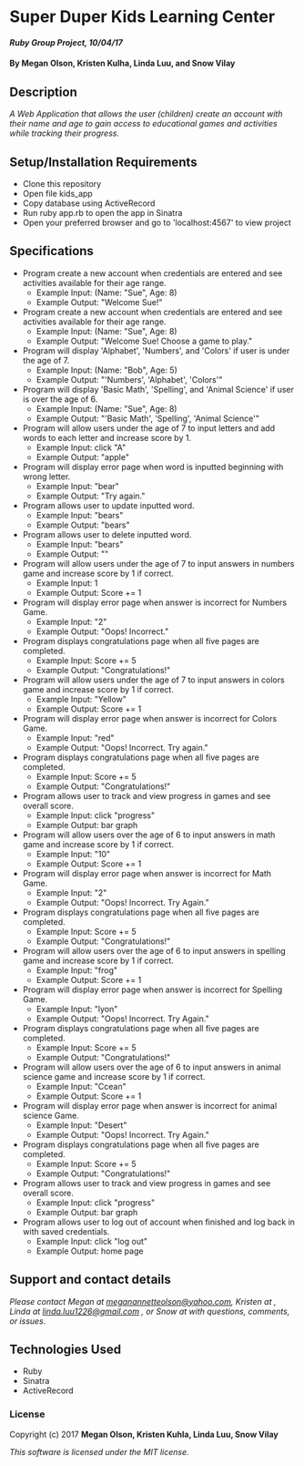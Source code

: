 # Super Duper Kids Learning Center

#### _Ruby Group Project, 10/04/17_

#### By Megan Olson, Kristen Kulha, Linda Luu, and Snow Vilay

## Description

_A Web Application that allows the user (children) create an account with their name and age to gain access to educational games and activities while tracking their progress._

## Setup/Installation Requirements

* Clone this repository
* Open file kids_app
* Copy database using ActiveRecord
* Run ruby app.rb to open the app in Sinatra
* Open your preferred browser and go to 'localhost:4567' to view project

## Specifications

* Program create a new account when credentials are entered and see activities available for their age range.
  * Example Input: (Name: "Sue", Age: 8)
  * Example Output: "Welcome Sue!"
* Program create a new account when credentials are entered and see activities available for their age range.
  * Example Input: (Name: "Sue", Age: 8)
  * Example Output: "Welcome Sue! Choose a game to play."
* Program will display 'Alphabet', 'Numbers', and 'Colors' if user is under the age of 7.
  * Example Input: (Name: "Bob", Age: 5)
  * Example Output: "'Numbers', 'Alphabet', 'Colors'"
* Program will display 'Basic Math', 'Spelling', and 'Animal Science' if user is over the age of 6.
  * Example Input: (Name: "Sue", Age: 8)
  * Example Output: "'Basic Math', 'Spelling', 'Animal Science'"
* Program will allow users under the age of 7 to input letters and add words to each letter and increase score by 1.
  * Example Input: click "A"
  * Example Output: "apple"
* Program will display error page when word is inputted beginning with wrong letter.
  * Example Input: "bear"
  * Example Output: "Try again."
* Program allows user to update inputted word.
  * Example Input: "bears"
  * Example Output: "bears"
* Program allows user to delete inputted word.
  * Example Input: "bears"
  * Example Output: ""
* Program will allow users under the age of 7 to input answers in numbers game and increase score by 1 if correct.
  * Example Input: 1
  * Example Output: Score += 1
* Program will display error page when answer is incorrect for Numbers Game.
  * Example Input: "2"
  * Example Output: "Oops! Incorrect."
* Program displays congratulations page when all five pages are completed.
  * Example Input: Score += 5
  * Example Output: "Congratulations!"
* Program will allow users under the age of 7 to input answers in colors game and increase score by 1 if correct.
  * Example Input: "Yellow"
  * Example Output: Score += 1
* Program will display error page when answer is incorrect for Colors Game.
  * Example Input: "red"
  * Example Output: "Oops! Incorrect. Try again."
* Program displays congratulations page when all five pages are completed.
  * Example Input: Score += 5
  * Example Output: "Congratulations!"
* Program allows user to track and view progress in games and see overall score.
  * Example Input: click "progress"
  * Example Output: bar graph
* Program will allow users over the age of 6 to input answers in math game and increase score by 1 if correct.
  * Example Input: "10"
  * Example Output: Score += 1
* Program will display error page when answer is incorrect for Math Game.
  * Example Input: "2"
  * Example Output: "Oops! Incorrect. Try Again."
* Program displays congratulations page when all five pages are completed.
  * Example Input: Score += 5
  * Example Output: "Congratulations!"
* Program will allow users over the age of 6 to input answers in spelling game and increase score by 1 if correct.
  * Example Input: "frog"
  * Example Output: Score += 1
* Program will display error page when answer is incorrect for Spelling Game.
  * Example Input: "lyon"
  * Example Output: "Oops! Incorrect. Try Again."
* Program displays congratulations page when all five pages are completed.
  * Example Input: Score += 5
  * Example Output: "Congratulations!"
* Program will allow users over the age of 6 to input answers in animal science game and increase score by 1 if correct.
  * Example Input: "Ccean"
  * Example Output: Score += 1
* Program will display error page when answer is incorrect for animal science Game.
  * Example Input: "Desert"
  * Example Output: "Oops! Incorrect. Try Again."
* Program displays congratulations page when all five pages are completed.
  * Example Input: Score += 5
  * Example Output: "Congratulations!"
* Program allows user to track and view progress in games and see overall score.
  * Example Input: click "progress"
  * Example Output: bar graph
* Program allows user to log out of account when finished and log back in with saved credentials.
  * Example Input: click "log out"
  * Example Output: home page



## Support and contact details

_Please contact Megan at meganannetteolson@yahoo.com, Kristen at  , Linda at linda.luu1226@gmail.com , or Snow at with questions, comments, or issues._

## Technologies Used

* Ruby
* Sinatra
* ActiveRecord

### License

Copyright (c) 2017 **Megan Olson, Kristen Kuhla, Linda Luu, Snow Vilay**

*This software is licensed under the MIT license.*
